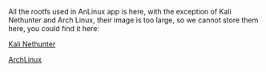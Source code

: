 All the rootfs used in AnLinux app is here, with the exception of Kali Nethunter and Arch Linux, their image is too large, so we cannot store them here, you could find it here:

[Kali Nethunter](https://build.nethunter.com/kalifs/kalifs-latest/)

[ArchLinux](http://mirrors.evowise.com/archlinux/iso/)
